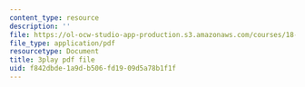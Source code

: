 ```yaml
---
content_type: resource
description: ''
file: https://ol-ocw-studio-app-production.s3.amazonaws.com/courses/18-404j-theory-of-computation-fall-2020/f842dbde1a9db506fd1909d5a78b1f1f_iZPzBHGDsWI.pdf
file_type: application/pdf
resourcetype: Document
title: 3play pdf file
uid: f842dbde-1a9d-b506-fd19-09d5a78b1f1f
---
```

